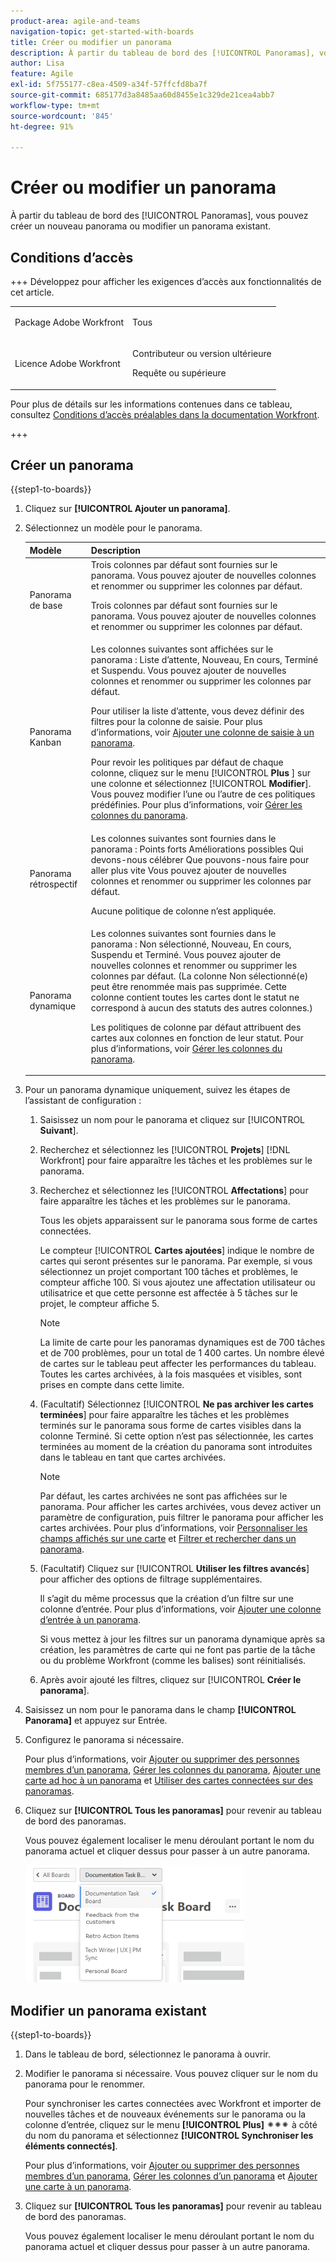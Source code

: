 ```yaml
---
product-area: agile-and-teams
navigation-topic: get-started-with-boards
title: Créer ou modifier un panorama
description: À partir du tableau de bord des [!UICONTROL Panoramas], vous pouvez créer un nouveau panorama ou modifier un panorama existant.
author: Lisa
feature: Agile
exl-id: 5f755177-c8ea-4509-a34f-57ffcfd8ba7f
source-git-commit: 685177d3a8485aa60d8455e1c329de21cea4abb7
workflow-type: tm+mt
source-wordcount: '845'
ht-degree: 91%

---
```


# Créer ou modifier un panorama

<!-- Audited: 12/2023 -->

À partir du tableau de bord des [!UICONTROL Panoramas], vous pouvez créer un nouveau panorama ou modifier un panorama existant.

## Conditions d’accès

+++ Développez pour afficher les exigences d’accès aux fonctionnalités de cet article.

<table style="table-layout:auto"> 
 <col> 
 <col> 
 <tbody> 
  <tr> 
   <td role="rowheader">Package Adobe Workfront</td> 
   <td> <p>Tous</p> </td> 
  </tr> 
  <tr> 
   <td role="rowheader">Licence Adobe Workfront</td> 
   <td> 
   <p>Contributeur ou version ultérieure</p> 
   <p>Requête ou supérieure</p>
   </td> 
  </tr> 
 </tbody> 
</table>

Pour plus de détails sur les informations contenues dans ce tableau, consultez [Conditions d’accès préalables dans la documentation Workfront](/help/quicksilver/administration-and-setup/add-users/access-levels-and-object-permissions/access-level-requirements-in-documentation.md).

+++

## Créer un panorama

{{step1-to-boards}}

1. Cliquez sur **[!UICONTROL Ajouter un panorama]**.

1. Sélectionnez un modèle pour le panorama.

   | Modèle | Description |
   |---------|----------|
   | Panorama de base | Trois colonnes par défaut sont fournies sur le panorama. Vous pouvez ajouter de nouvelles colonnes et renommer ou supprimer les colonnes par défaut. <p>Trois colonnes par défaut sont fournies sur le panorama. Vous pouvez ajouter de nouvelles colonnes et renommer ou supprimer les colonnes par défaut. |
   | Panorama Kanban | Les colonnes suivantes sont affichées sur le panorama : Liste d’attente, Nouveau, En cours, Terminé et Suspendu. Vous pouvez ajouter de nouvelles colonnes et renommer ou supprimer les colonnes par défaut.<p>Pour utiliser la liste d’attente, vous devez définir des filtres pour la colonne de saisie. Pour plus d’informations, voir [Ajouter une colonne de saisie à un panorama](/help/quicksilver/agile/use-boards-agile-planning-tools/add-intake-column-to-board.md). <p>Pour revoir les politiques par défaut de chaque colonne, cliquez sur le menu [!UICONTROL **Plus** &#x200B;] sur une colonne et sélectionnez [!UICONTROL **Modifier**]. Vous pouvez modifier l’une ou l’autre de ces politiques prédéfinies. Pour plus d’informations, voir [Gérer les colonnes du panorama](/help/quicksilver/agile/get-started-with-boards/manage-board-columns.md). |
   | Panorama rétrospectif | Les colonnes suivantes sont fournies dans le panorama : Points forts Améliorations possibles Qui devons-nous célébrer Que pouvons-nous faire pour aller plus vite Vous pouvez ajouter de nouvelles colonnes et renommer ou supprimer les colonnes par défaut. <p>Aucune politique de colonne n’est appliquée. |
   | Panorama dynamique | Les colonnes suivantes sont fournies dans le panorama : Non sélectionné, Nouveau, En cours, Suspendu et Terminé. Vous pouvez ajouter de nouvelles colonnes et renommer ou supprimer les colonnes par défaut. (La colonne Non sélectionné(e) peut être renommée mais pas supprimée. Cette colonne contient toutes les cartes dont le statut ne correspond à aucun des statuts des autres colonnes.) <p>Les politiques de colonne par défaut attribuent des cartes aux colonnes en fonction de leur statut. Pour plus d’informations, voir [Gérer les colonnes du panorama](/help/quicksilver/agile/get-started-with-boards/manage-board-columns.md). |

1. Pour un panorama dynamique uniquement, suivez les étapes de l’assistant de configuration :

   1. Saisissez un nom pour le panorama et cliquez sur [!UICONTROL **Suivant**].
   1. Recherchez et sélectionnez les [!UICONTROL **Projets**] [!DNL Workfront] pour faire apparaître les tâches et les problèmes sur le panorama.
   1. Recherchez et sélectionnez les [!UICONTROL **Affectations**] pour faire apparaître les tâches et les problèmes sur le panorama.

      Tous les objets apparaissent sur le panorama sous forme de cartes connectées.

      Le compteur [!UICONTROL **Cartes ajoutées**] indique le nombre de cartes qui seront présentes sur le panorama. Par exemple, si vous sélectionnez un projet comportant 100 tâches et problèmes, le compteur affiche 100. Si vous ajoutez une affectation utilisateur ou utilisatrice et que cette personne est affectée à 5 tâches sur le projet, le compteur affiche 5.

      >[!NOTE]
      >
      >La limite de carte pour les panoramas dynamiques est de 700 tâches et de 700 problèmes, pour un total de 1 400 cartes. Un nombre élevé de cartes sur le tableau peut affecter les performances du tableau. Toutes les cartes archivées, à la fois masquées et visibles, sont prises en compte dans cette limite.

   1. (Facultatif) Sélectionnez [!UICONTROL **Ne pas archiver les cartes terminées**] pour faire apparaître les tâches et les problèmes terminés sur le panorama sous forme de cartes visibles dans la colonne Terminé. Si cette option n’est pas sélectionnée, les cartes terminées au moment de la création du panorama sont introduites dans le tableau en tant que cartes archivées.

      >[!NOTE]
      >
      >Par défaut, les cartes archivées ne sont pas affichées sur le panorama. Pour afficher les cartes archivées, vous devez activer un paramètre de configuration, puis filtrer le panorama pour afficher les cartes archivées. Pour plus d’informations, voir [Personnaliser les champs affichés sur une carte](/help/quicksilver/agile/get-started-with-boards/customize-fields-on-card.md) et [Filtrer et rechercher dans un panorama](/help/quicksilver/agile/get-started-with-boards/filter-search-in-board.md).

   1. (Facultatif) Cliquez sur [!UICONTROL **Utiliser les filtres avancés**] pour afficher des options de filtrage supplémentaires.

      Il s’agit du même processus que la création d’un filtre sur une colonne d’entrée. Pour plus d’informations, voir [Ajouter une colonne d’entrée à un panorama](/help/quicksilver/agile/use-boards-agile-planning-tools/add-intake-column-to-board.md).

      Si vous mettez à jour les filtres sur un panorama dynamique après sa création, les paramètres de carte qui ne font pas partie de la tâche ou du problème Workfront (comme les balises) sont réinitialisés.

   1. Après avoir ajouté les filtres, cliquez sur [!UICONTROL **Créer le panorama**].

1. Saisissez un nom pour le panorama dans le champ **[!UICONTROL Panorama]** et appuyez sur Entrée.
1. Configurez le panorama si nécessaire.

   Pour plus d’informations, voir [Ajouter ou supprimer des personnes membres d’un panorama](../../agile/get-started-with-boards/add-members-to-board.md), [Gérer les colonnes du panorama](../../agile/get-started-with-boards/manage-board-columns.md), [Ajouter une carte ad hoc à un panorama](../../agile/get-started-with-boards/add-card-to-board.md) et [Utiliser des cartes connectées sur des panoramas](/help/quicksilver/agile/get-started-with-boards/connected-cards.md).

1. Cliquez sur **[!UICONTROL Tous les panoramas]** pour revenir au tableau de bord des panoramas.

   Vous pouvez également localiser le menu déroulant portant le nom du panorama actuel et cliquer dessus pour passer à un autre panorama.

   ![Liste des panoramas](assets/boards-button-list-of-boards-350x188.png)

## Modifier un panorama existant

{{step1-to-boards}}

1. Dans le tableau de bord, sélectionnez le panorama à ouvrir.
1. Modifier le panorama si nécessaire. Vous pouvez cliquer sur le nom du panorama pour le renommer.

   Pour synchroniser les cartes connectées avec Workfront et importer de nouvelles tâches et de nouveaux événements sur le panorama ou la colonne d’entrée, cliquez sur le menu **[!UICONTROL Plus]** ![[!UICONTROL Menu Plus]](assets/more-icon-spectrum.png) à côté du nom du panorama et sélectionnez **[!UICONTROL Synchroniser les éléments connectés]**.

   Pour plus d’informations, voir [Ajouter ou supprimer des personnes membres d’un panorama](../../agile/get-started-with-boards/add-members-to-board.md), [Gérer les colonnes d’un panorama](../../agile/get-started-with-boards/manage-board-columns.md) et [Ajouter une carte à un panorama](../../agile/get-started-with-boards/add-card-to-board.md).

1. Cliquez sur **[!UICONTROL Tous les panoramas]** pour revenir au tableau de bord des panoramas.

   Vous pouvez également localiser le menu déroulant portant le nom du panorama actuel et cliquer dessus pour passer à un autre panorama.

